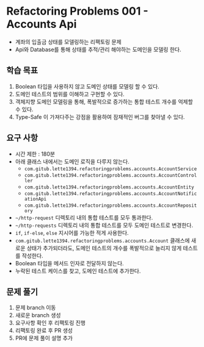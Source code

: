 # Refactoring Problems 001 - Accounts Api
- 계좌의 입출금 상태를 모델링하는 리팩토링 문제
- Api와 Database를 통해 상태를 추적/관리 해야하는 도메인을 모델링 한다.

## 학습 목표
1. Boolean 타입을 사용하지 않고 도메인 상태를 모델링 할 수 있다.
2. 도메인 테스트의 범위를 이해하고 구현할 수 있다.
3. 객체지향 도메인 모델링을 통해, 폭발적으로 증가하는 통합 테스트 개수를 억제할 수 있다.
4. Type-Safe 이 가져다주는 강점을 활용하여 잠재적인 버그를 찾아낼 수 있다.

## 요구 사항
- 시간 제한 : 180분
- 아래 클래스 내에서는 도메인 로직을 다루지 않는다.
  - `com.gitub.lette1394.refactoringproblems.accounts.AccountService`
  - `com.gitub.lette1394.refactoringproblems.accounts.AccountController`
  - `com.gitub.lette1394.refactoringproblems.accounts.AccountEntity`
  - `com.gitub.lette1394.refactoringproblems.accounts.AccountNotificationApi`
  - `com.gitub.lette1394.refactoringproblems.accounts.AccountRepository`
- `~/http-request` 디렉토리 내의 통합 테스트를 모두 통과한다.   
- `~/http-requests` 디렉토리 내의 통합 테스트를 모두 도메인 테스트로 변경한다.
- `if`, `if-else`, `else` 지시어를 가능한 적게 사용한다.
- `com.gitub.lette1394.refactoringproblems.accounts.Account` 클래스에 새로운 상태가 추가되더라도, 도메인 테스트의 개수를 폭발적으로 늘리지 않게 테스트를 작성한다.
- Boolean 타입을 메서드 인자로 전달하지 않는다.
- 누락된 테스트 케이스를 찾고, 도메인 테스트에 추가한다.

## 문제 풀기
1. 문제 branch 이동
2. 새로운 branch 생성
3. 요구사항 확인 후 리팩토링 진행
4. 리팩토링 완료 후 PR 생성
5. PR에 문제 풀이 설명 추가
